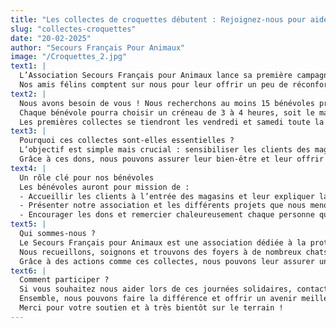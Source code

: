 ```yaml
---
title: "Les collectes de croquettes débutent : Rejoignez-nous pour aider nos chats sans-abri !"
slug: "collectes-croquettes"
date: "20-02-2025"
author: "Secours Français Pour Animaux"
image: "/Croquettes_2.jpg"
text1: |
  L’Association Secours Français pour Animaux lance sa première campagne de collecte de croquettes de l’année ! 
  Nos amis félins comptent sur nous pour leur offrir un peu de réconfort et de nourriture en attendant de trouver un foyer aimant.
text2: |
  Nous avons besoin de vous ! Nous recherchons au moins 15 bénévoles prêts à donner de leur temps pour nous aider à organiser ces collectes essentielles. 
  Chaque bénévole pourra choisir un créneau de 3 à 4 heures, soit le matin, soit l’après-midi. 
  Les premières collectes se tiendront les vendredi et samedi toute la journée dans les magasins Intermarché et Netto de Chauffailles (date à confirmer).
text3: |
  Pourquoi ces collectes sont-elles essentielles ? 
  L’objectif est simple mais crucial : sensibiliser les clients des magasins et les inciter à faire don de croquettes et de litière pour nos chats sans-abri. 
  Grâce à ces dons, nous pouvons assurer leur bien-être et leur offrir une alimentation adaptée en attendant leur adoption.
text4: |
  Un rôle clé pour nos bénévoles  
  Les bénévoles auront pour mission de :  
  - Accueillir les clients à l’entrée des magasins et leur expliquer la démarche de la collecte.  
  - Présenter notre association et les différents projets que nous menons pour venir en aide aux animaux en détresse.  
  - Encourager les dons et remercier chaleureusement chaque personne qui contribue à cette belle cause.
text5: |
  Qui sommes-nous ?  
  Le Secours Français pour Animaux est une association dédiée à la protection et au bien-être des animaux en difficulté. 
  Nous recueillons, soignons et trouvons des foyers à de nombreux chats abandonnés. 
  Grâce à des actions comme ces collectes, nous pouvons leur assurer une alimentation saine et de meilleures conditions de vie.
text6: |
  Comment participer ?  
  Si vous souhaitez nous aider lors de ces journées solidaires, contactez-nous dès maintenant pour rejoindre notre équipe de bénévoles. 
  Ensemble, nous pouvons faire la différence et offrir un avenir meilleur à ces animaux qui comptent sur nous. 
  Merci pour votre soutien et à très bientôt sur le terrain !
---
```




